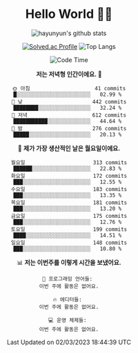<div align="center">

# Hello World 🙋‍♀️

![hayunyun's github stats](https://github-readme-stats.vercel.app/api?username=hayunyun&show_icons=true) 

 
[![Solved.ac Profile](http://mazassumnida.wtf/api/generate_badge?boj=hayunyun)](https://solved.ac/hayunyun)
 ![Top Langs](https://github-readme-stats.vercel.app/api/top-langs/?username=hayunyun&layout=compact)

<!--START_SECTION:waka-->
![Code Time](http://img.shields.io/badge/Code%20Time-574%20hrs%2037%20mins-blue)

**저는 저녁형 인간이에요. 🦉** 

```text
🌞 아침                     41 commits          █░░░░░░░░░░░░░░░░░░░░░░░░   02.99 % 
🌆 낮　                     442 commits         ████████░░░░░░░░░░░░░░░░░   32.24 % 
🌃 저녁                     612 commits         ███████████░░░░░░░░░░░░░░   44.64 % 
🌙 밤　                     276 commits         █████░░░░░░░░░░░░░░░░░░░░   20.13 % 
```
📅 **제가 가장 생산적인 날은 월요일이에요.** 

```text
월요일                      313 commits         ██████░░░░░░░░░░░░░░░░░░░   22.83 % 
화요일                      172 commits         ███░░░░░░░░░░░░░░░░░░░░░░   12.55 % 
수요일                      183 commits         ███░░░░░░░░░░░░░░░░░░░░░░   13.35 % 
목요일                      181 commits         ███░░░░░░░░░░░░░░░░░░░░░░   13.20 % 
금요일                      175 commits         ███░░░░░░░░░░░░░░░░░░░░░░   12.76 % 
토요일                      199 commits         ████░░░░░░░░░░░░░░░░░░░░░   14.51 % 
일요일                      148 commits         ███░░░░░░░░░░░░░░░░░░░░░░   10.80 % 
```


📊 **저는 이번주를 이렇게 시간을 보냈어요.** 

```text
💬 프로그래밍 언어들: 
이번 주에 활동은 없어요.

🔥 에디터들: 
이번 주에 활동은 없어요.

💻 운영 체제들: 
이번 주에 활동은 없어요.
```


 Last Updated on 02/03/2023 18:44:39 UTC
<!--END_SECTION:waka-->

<!--
**hayunyun/hayunyun** is a ✨ _special_ ✨ repository because its `README.md` (this file) appears on your GitHub profile.

Here are some ideas to get you started:

- 🔭 I’m currently working on ...
- 🌱 I’m currently learning ...
- 👯 I’m looking to collaborate on ...
- 🤔 I’m looking for help with ...
- 💬 Ask me about ...
- 📫 How to reach me: ...
- 😄 Pronouns: ...
- ⚡ Fun fact: ...
-->



